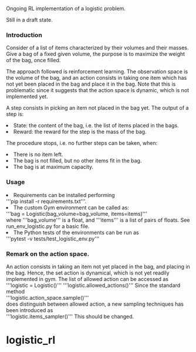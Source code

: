 Ongoing RL implementation of a logistic problem. 

Still in a draft state. 

### Introduction

Consider of a list of items characterized by their volumes and their masses. Give a bag of a fixed given volume, the purpose is to maximize the weight of the bag, once filled. 

The approach followed is reinforcement learning. The observation space is the volume of the bag, and an action consists in taking one item which has not yet been placed in the bag and place it in the bag. Note that this is problematic since it suggests that the action space is dynamic, which is not implemented yet. 

A step consists in picking an item not placed in the bag yet. The output of a step is:
<li>State: the content of the bag, i.e. the list of items placed in the bags.</li>
<li>Reward: the reward for the step is the mass of the bag. </li>

The procedure stops, i.e. no further steps can be taken, when:
<li>There is no item left.</li>
<li>The bag is not filled, but no other items fit in the bag.</li>
<li>The bag is at maximum capacity.</li>


### Usage

<li>Requirements can be installed performing<br />
 '''pip install -r requirements.txt'''.</li>
<li>The custom Gym environment can be called as:<br />
'''bag = Logistic(bag_volume=bag_volume, items=items)'''<br />
where '''bag_volume''' is a float, and '''items''' is a list of pairs of floats. See run_env_logistic.py for a basic file. </li>
<li>The Python tests of the environments can be run as<br />
 '''pytest -v tests/test_logistic_env.py'''
</li>

### Remark on the action space. 
An action consists in taking an item not yet placed in the bag, and placing in the bag. Hence, the set action is dynamical, which is not yet readily implemented in gym. The list of allowed action can be accessed as<br />
'''logistic = Logistic()'''
'''logistic.allowed_actions()'''
Since the standard method<br />
'''logistic.action_space.sample()'''<br />
does distinguish between allowed action, a new sampling techniques has been introduced as<br />
'''logistic.items_sampler()'''
This should be changed. 






# logistic_rl
